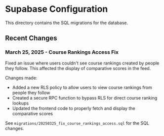 # Supabase Configuration

This directory contains the SQL migrations for the database.

## Recent Changes

### March 25, 2025 - Course Rankings Access Fix

Fixed an issue where users couldn't see course rankings created by people they follow. This affected the display of comparative scores in the feed.

Changes made:
- Added a new RLS policy to allow users to view course rankings from people they follow
- Created a secure RPC function to bypass RLS for direct course ranking lookups
- Updated the frontend code to properly fetch and display the comparative scores

See `migrations/20250325_fix_course_rankings_access.sql` for the SQL changes. 